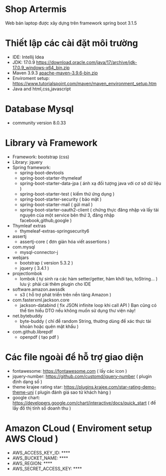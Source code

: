 # Shop Artermis
Web bán laptop được xây dựng trên framework spring boot 3.1.5
# Thiết lập các cài đặt môi trường
 - IDE: Intellij Idea
 - JDK: 17.0.9 https://download.oracle.com/java/17/archive/jdk-17.0.9_windows-x64_bin.zip
 - Maven 3.9.3 [apache-maven-3.9.6-bin.zip](https://dlcdn.apache.org/maven/maven-3/3.9.6/binaries/apache-maven-3.9.6-bin.zip)
 - Enviroment setup: https://www.tutorialspoint.com/maven/maven_environment_setup.htm
 - Java and html,css,javascript
# Database Mysql
 - community version 8.0.33
# Library và Framework
 - Framework: bootstrap (css)
 - Library: jquery
 - Spring framework:
 	+ spring-boot-devtools
	+ spring-boot-starter-thymeleaf
   	+ spring-boot-starter-data-jpa ( ánh xạ đối tượng java với cơ sở dữ liệu )
   	+ spring-boot-starter-test ( kiểm thử ứng dụng )
   	+ spring-boot-starter-security ( bảo mật )
   	+ spring-boot-starter-mail ( gửi mail )
   	+ spring-boot-starter-oauth2-client ( chứng thực đăng nhập và lấy tài nguyên của một service bên thứ 3, đăng nhập facebook,github,google )
 - Thymleaf extras
   	+ thymeleaf-extras-springsecurity6
 - assertj
   	+ assertj-core ( đơn giản hóa viết assertions )
 - com.mysql
   	+ mysql-connector-j
 - webjars
    + bootstrap ( version 5.3.2 )
    + jquery ( 3.4.1 )
 - projectlombok
    + lombok ( tự sinh ra các hàm setter/getter, hàm khởi tạo, toString... )
    lưu ý: phải cài thêm plugin cho IDE
 - software.amazon.awssdk
    + s3 ( hỗ trợ phát triển trên nền tảng Amazon )
 - com.fasterxml.jackson.core
    + jackson-databind ( fix JSON infinite loop khi call API )
    Bạn cũng có thể tìm hiểu DTO nếu không muốn sử dụng thư viện này!
 - net.bytebuddy
    + byte-buddy ( chỉ để random String, thường dùng để xác thực tài khoản hoặc quên mật khẩu )
 - com.github.librepdf
    + openpdf ( tạo pdf )
# Các file ngoài để hỗ trợ giao diện
 - fontawesome: https://fontawesome.com ( lấy các icon )
 - jquery-number: https://github.com/customd/jquery-number ( plugin định dạng số )
 - theme krajee rating star: https://plugins.krajee.com/star-rating-demo-theme-uni ( plugin đánh giá sao từ khách hàng )
 - google chart: https://developers.google.com/chart/interactive/docs/quick_start ( để lấy đồ thị tính số doanh thu ) 
# Amazon CLoud ( Enviroment setup AWS Cloud )
 - AWS_ACCESS_KEY_ID: ****
 - AWS_BUCKET_NAME: ****
 - AWS_REGION: ****
 - AWS_SECRET_ACCESS_KEY: ****
